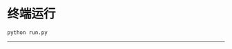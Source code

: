 # 终端运行

```shell
python run.py
```
*******************************************************************************************************************************************************************************************************************************************************************************************************************************************************************************************************************************************************************************************************************************************************************************************************************************************************************************************************************************************************************************************************************************************************************************************************************************************************************************************************************************************************************************************************************************************************************************************************************************************************